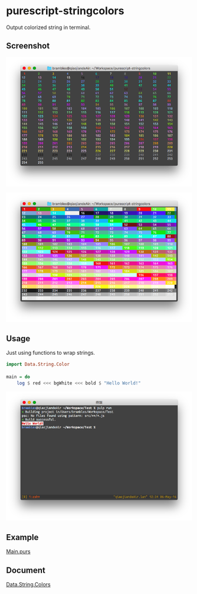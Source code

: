# purescript-stringcolors
Output colorized string in terminal. 

## Screenshot
![foreground](https://raw.githubusercontent.com/bramblex/purescript-stringcolors/master/screenshot/foreground.png)

![background](https://raw.githubusercontent.com/bramblex/purescript-stringcolors/master/screenshot/background.png)

## Usage

Just using functions to wrap strings.

``` purescript
import Data.String.Color

main = do
    log $ red <<< bgWhite <<< bold $ "Hello World!"
```

![helloworld](https://raw.githubusercontent.com/bramblex/purescript-stringcolors/master/screenshot/helloworld.png)

## Example
[Main.purs](https://github.com/bramblex/purescript-stringcolors/blob/master/example/Main.purs)

## Document
[Data.String.Colors](https://github.com/bramblex/purescript-stringcolors/blob/master/doc/Data/String/Color.md)
